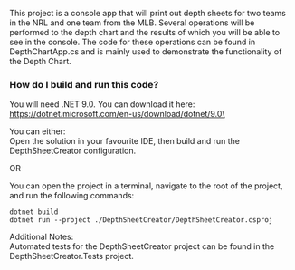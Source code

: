This project is a console app that will print out depth sheets for two teams in the NRL and one team from the MLB.
Several operations will be performed to the depth chart and the results of which you will be able to see in the console.
The code for these operations can be found in DepthChartApp.cs and is mainly used to demonstrate the functionality of the Depth Chart.

### How do I build and run this code?
You will need .NET 9.0. You can download it here: https://dotnet.microsoft.com/en-us/download/dotnet/9.0\

You can either:\
Open the solution in your favourite IDE, then build and run the DepthSheetCreator configuration.

OR

You can open the project in a terminal, navigate to the root of the project, and run the following commands:
```
dotnet build
dotnet run --project ./DepthSheetCreator/DepthSheetCreator.csproj
```

Additional Notes:\
Automated tests for the DepthSheetCreator project can be found in the DepthSheetCreator.Tests project.

